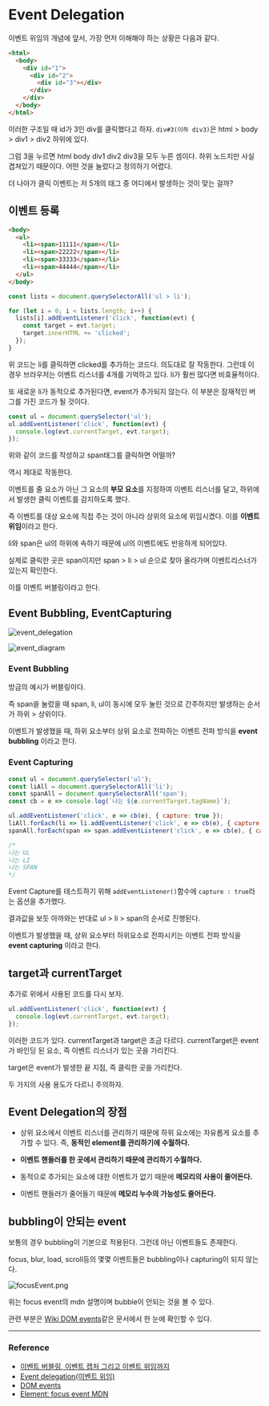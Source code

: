 # Event Delegation

이벤트 위임의 개념에 앞서, 가장 먼저 이해해야 하는 상황은 다음과 같다.

```html
<html>
  <body>
    <div id="1">
      <div id="2">
        <div id="3"></div>
      </div>
    </div>
  </body>
</html>
```

이러한 구조일 때 id가 3인 div를 클릭했다고 하자. `div#3(이하 div3)`은 html > body > div1 > div2 하위에 있다.

그럼 3을 누르면 html body div1 div2 div3을 모두 누른 셈이다. 하위 노드지만 사실 겹쳐있기 때문이다. 어떤 것을 눌렀다고 정의하기 어렵다.

더 나아가 클릭 이벤트는 저 5개의 태그 중 어디에서 발생하는 것이 맞는 걸까?

## 이벤트 등록

```html
<body>
  <ul>
    <li><span>11111</span></li>
    <li><span>22222</span></li>
    <li><span>33333</span></li>
    <li><span>44444</span></li>
  </ul>
</body>
```

```javascript
const lists = document.querySelectorAll('ul > li');

for (let i = 0; i < lists.length; i++) {
  lists[i].addEventListener('click', function(evt) {
    const target = evt.target;
    target.innerHTML += 'clicked';
  });
}
```

위 코드는 li를 클릭하면 clicked를 추가하는 코드다. 의도대로 잘 작동한다.
그런데 이 경우 브라우저는 이벤트 리스너를 4개를 기억하고 있다. li가 훨씬 많다면 비효율적이다.

또 새로운 li가 동적으로 추가된다면, event가 추가되지 않는다. 이 부분은 잠재적인 버그를 가진 코드가 될 것이다.

```javascript
const ul = document.querySelector('ul');
ul.addEventListener('click', function(evt) {
  console.log(evt.currentTarget, evt.target);
});
```

위와 같이 코드를 작성하고 span태그를 클릭하면 어떨까?

역시 제대로 작동한다.

이벤트를 줄 요소가 아닌 그 요소의 **부모 요소**를 지정하여 이벤트 리스너를 달고, 하위에서 발생한 클릭 이벤트를 감지하도록 했다.

즉 이벤트를 대상 요소에 직접 주는 것이 아니라 상위의 요소에 위임시켰다. 이를 **이벤트 위임**이라고 한다.

li와 span은 ul의 하위에 속하기 때문에 ul의 이벤트에도 반응하게 되어있다.

실제로 클릭한 곳은 span이지만 span > li > ul 순으로 찾아 올라가며 이벤트리스너가 있는지 확인한다.

이를 이벤트 버블링이라고 한다.

## Event Bubbling, EventCapturing

![event_delegation](https://user-images.githubusercontent.com/24724691/63207547-0c7b9880-c103-11e9-8548-efdc34c9c378.png)

![event_diagram](https://user-images.githubusercontent.com/24724691/63207546-0c7b9880-c103-11e9-9c5a-314bd828fae4.png)

### Event Bubbling

방금의 예시가 버블링이다.

즉 span을 눌렀을 때 span, li, ul이 동시에 모두 눌린 것으로 간주하지만 발생하는 순서가 하위 > 상위이다.

이벤트가 발생했을 때, 하위 요소부터 상위 요소로 전파하는 이벤트 전파 방식을 **event bubbling** 이라고 한다.

### Event Capturing

```javascript
const ul = document.querySelector('ul');
const liAll = document.querySelectorAll('li');
const spanAll = document.querySelectorAll('span');
const cb = e => console.log(`나는 ${e.currentTarget.tagName}`);

ul.addEventListener('click', e => cb(e), { capture: true });
liAll.forEach(li => li.addEventListener('click', e => cb(e), { capture: true }));
spanAll.forEach(span => span.addEventListener('click', e => cb(e), { capture: true }));

/*
나는 UL
나는 LI
나는 SPAN
*/
```

Event Capture를 테스트하기 위해 `addEventListener()`함수에 `capture : true`라는 옵션을 추가했다.

결과값을 보듯 아까와는 반대로 ul > li > span의 순서로 진행된다.

이벤트가 발생했을 때, 상위 요소부터 하위요소로 전파시키는 이벤트 전파 방식을 **event capturing** 이라고 한다.

## target과 currentTarget

추가로 위에서 사용된 코드를 다시 보자.

```javascript
ul.addEventListener('click', function(evt) {
  console.log(evt.currentTarget, evt.target);
});
```

이러한 코드가 있다. currentTarget과 target은 조금 다르다. currentTarget은 event가 바인딩 된 요소, 즉 이벤트 리스너가 있는 곳을 가리킨다.

target은 event가 발생한 끝 지점, 즉 클릭한 곳을 가리킨다.

두 가지의 사용 용도가 다르니 주의하자.

## Event Delegation의 장점

- 상위 요소에서 이벤트 리스너를 관리하기 때문에 하위 요소에는 자유롭게 요소를 추가할 수 있다. 즉, **동적인 element를 관리하기에 수월하다.**

- **이벤트 핸들러를 한 곳에서 관리하기 때문에 관리하기 수월하다.**

- 동적으로 추가되는 요소에 대한 이벤트가 없기 때문에 **메모리의 사용이 줄어든다.**

- 이벤트 핸들러가 줄어들기 때문에 **메모리 누수의 가능성도 줄어든다.**

## bubbling이 안되는 event

보통의 경우 bubbling이 기본으로 적용된다. 그런데 아닌 이벤트들도 존재한다.

focus, blur, load, scroll등의 몇몇 이벤트들은 bubbling이나 capturing이 되지 않는다.

![focusEvent.png](https://user-images.githubusercontent.com/24724691/63207869-967a3000-c108-11e9-9ee9-94ba1d1bb589.PNG)

위는 focus event의 mdn 설명이며 bubble이 안되는 것을 볼 수 있다.

관련 부분은 [Wiki DOM events](https://en.wikipedia.org/wiki/DOM_events#Events)같은 문서에서 한 눈에 확인할 수 있다.

---

### Reference

- [이벤트 버블링, 이벤트 캡처 그리고 이벤트 위임까지](https://joshua1988.github.io/web-development/javascript/event-propagation-delegation/)
- [Event delegation(이벤트 위임)](http://paiai.tistory.com/42)
- [DOM events](https://en.wikipedia.org/wiki/DOM_events#Events)
- [Element: focus event MDN](https://developer.mozilla.org/en-US/docs/Web/API/Element/focus_event)
